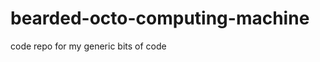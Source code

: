 bearded-octo-computing-machine
==============================

code repo for my generic bits of code
